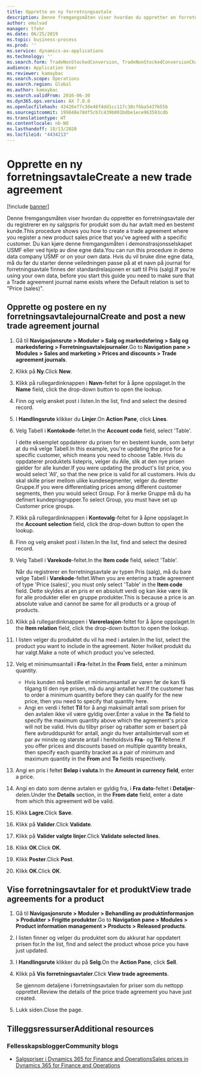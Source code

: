 ```yaml
---
title: Opprette en ny forretningsavtale
description: Denne fremgangsmåten viser hvordan du oppretter en forretningsavtale der du registrerer en ny salgspris for produkt som du har avtalt med en bestemt kunde.
author: omulvad
manager: tfehr
ms.date: 06/25/2019
ms.topic: business-process
ms.prod: ''
ms.service: dynamics-ax-applications
ms.technology: ''
ms.search.form: TradeNonStockedConversion, TradeNonStockedConversionChangeWizard, TradeNonStockedConversionCheckWorksheet, TradeNonStockedConversionWizard, TradeNonStockedRegister
audience: Application User
ms.reviewer: kamaybac
ms.search.scope: Operations
ms.search.region: Global
ms.author: kamaybac
ms.search.validFrom: 2016-06-30
ms.dyn365.ops.version: AX 7.0.0
ms.openlocfilehash: 43426e77c30e46f4dd1cc117c38cf6ba5437655b
ms.sourcegitcommit: 199848e78df5cb7c439b001bdbe1ece963593cdb
ms.translationtype: HT
ms.contentlocale: nb-NO
ms.lasthandoff: 10/13/2020
ms.locfileid: "4434213"
---
```

# <a name="create-a-new-trade-agreement"></a><span data-ttu-id="a50f7-103">Opprette en ny forretningsavtale</span><span class="sxs-lookup"><span data-stu-id="a50f7-103">Create a new trade agreement</span></span>

[!include [banner](../../includes/banner.md)]

<span data-ttu-id="a50f7-104">Denne fremgangsmåten viser hvordan du oppretter en forretningsavtale der du registrerer en ny salgspris for produkt som du har avtalt med en bestemt kunde.</span><span class="sxs-lookup"><span data-stu-id="a50f7-104">This procedure shows you how to create a trade agreement where you register a new product sales price that you've agreed with a specific customer.</span></span> <span data-ttu-id="a50f7-105">Du kan kjøre denne fremgangsmåten i demonstrasjonsselskapet USMF eller ved hjelp av dine egne data.</span><span class="sxs-lookup"><span data-stu-id="a50f7-105">You can run this procedure in demo data company USMF or on your own data.</span></span> <span data-ttu-id="a50f7-106">Hvis du vil bruke dine egne data, må du før du starter denne veiledningen passe på at et navn på journal for forretningsavtale finnes der standardrelasjonen er satt til Pris (salg).</span><span class="sxs-lookup"><span data-stu-id="a50f7-106">If you're using your own data, before you start this guide you need to make sure that a Trade agreement journal name exists where the Default relation is set to "Price (sales)".</span></span>


## <a name="create-and-post-a-new-trade-agreement-journal"></a><span data-ttu-id="a50f7-107">Opprette og postere en ny forretningsavtalejournal</span><span class="sxs-lookup"><span data-stu-id="a50f7-107">Create and post a new trade agreement journal</span></span>
1. <span data-ttu-id="a50f7-108">Gå til **Navigasjonsrute > Moduler > Salg og markedsføring > Salg og markedsføring > Forretningsavtalejournaler**.</span><span class="sxs-lookup"><span data-stu-id="a50f7-108">Go to **Navigation pane > Modules > Sales and marketing > Prices and discounts > Trade agreement journals**.</span></span>
2. <span data-ttu-id="a50f7-109">Klikk på **Ny**.</span><span class="sxs-lookup"><span data-stu-id="a50f7-109">Click **New**.</span></span>
3. <span data-ttu-id="a50f7-110">Klikk på rullegardinknappen i **Navn**-feltet for å åpne oppslaget.</span><span class="sxs-lookup"><span data-stu-id="a50f7-110">In the **Name** field, click the drop-down button to open the lookup.</span></span>
4. <span data-ttu-id="a50f7-111">Finn og velg ønsket post i listen.</span><span class="sxs-lookup"><span data-stu-id="a50f7-111">In the list, find and select the desired record.</span></span>
5. <span data-ttu-id="a50f7-112">I **Handlingsrute** klikker du **Linjer**.</span><span class="sxs-lookup"><span data-stu-id="a50f7-112">On **Action Pane**, click **Lines**.</span></span>
6. <span data-ttu-id="a50f7-113">Velg Tabell i **Kontokode**-feltet.</span><span class="sxs-lookup"><span data-stu-id="a50f7-113">In the **Account code** field, select 'Table'.</span></span>
    
    <span data-ttu-id="a50f7-114">I dette eksemplet oppdaterer du prisen for en bestemt kunde, som betyr at du må velge Tabell.</span><span class="sxs-lookup"><span data-stu-id="a50f7-114">In this example, you're updating the price for a specific customer, which means you need to choose Table.</span></span> <span data-ttu-id="a50f7-115">Hvis du oppdaterer produktets listepris, velger du Alle, slik at den nye prisen gjelder for alle kunder.</span><span class="sxs-lookup"><span data-stu-id="a50f7-115">If you were updating the product's list price, you would select 'All', so that the new price is valid for all customers.</span></span> <span data-ttu-id="a50f7-116">Hvis du skal skille priser mellom ulike kundesegmenter, velger du deretter Gruppe.</span><span class="sxs-lookup"><span data-stu-id="a50f7-116">If you were differentiating prices among different customer segments, then you would select Group.</span></span> <span data-ttu-id="a50f7-117">For å merke Gruppe må du ha definert kundeprisgrupper.</span><span class="sxs-lookup"><span data-stu-id="a50f7-117">To select Group, you must have set up Customer price groups.</span></span>  

7. <span data-ttu-id="a50f7-118">Klikk på rullegardinknappen i **Kontovalg**-feltet for å åpne oppslaget.</span><span class="sxs-lookup"><span data-stu-id="a50f7-118">In the **Account selection** field, click the drop-down button to open the lookup.</span></span>
8. <span data-ttu-id="a50f7-119">Finn og velg ønsket post i listen.</span><span class="sxs-lookup"><span data-stu-id="a50f7-119">In the list, find and select the desired record.</span></span>
9. <span data-ttu-id="a50f7-120">Velg Tabell i **Varekode**-feltet.</span><span class="sxs-lookup"><span data-stu-id="a50f7-120">In the **Item code** field, select 'Table'.</span></span>
    
    <span data-ttu-id="a50f7-121">Når du registrerer en forretningsavtale av typen Pris (salg), må du bare velge Tabell i **Varekode**-feltet.</span><span class="sxs-lookup"><span data-stu-id="a50f7-121">When you are entering a trade agreement of type 'Price (sales)', you must only select 'Table' in the **Item code** field.</span></span> <span data-ttu-id="a50f7-122">Dette skyldes at en pris er en absolutt verdi og kan ikke være lik for alle produkter eller en gruppe produkter.</span><span class="sxs-lookup"><span data-stu-id="a50f7-122">This is because a price is an absolute value and cannot be same for all products or a group of products.</span></span>
    
10. <span data-ttu-id="a50f7-123">Klikk på rullegardinknappen i **Varerelasjon**-feltet for å åpne oppslaget.</span><span class="sxs-lookup"><span data-stu-id="a50f7-123">In the **Item relation** field, click the drop-down button to open the lookup.</span></span>
11. <span data-ttu-id="a50f7-124">I listen velger du produktet du vil ha med i avtalen.</span><span class="sxs-lookup"><span data-stu-id="a50f7-124">In the list, select the product you want to include in the agreement.</span></span> <span data-ttu-id="a50f7-125">Noter hvilket produkt du har valgt.</span><span class="sxs-lookup"><span data-stu-id="a50f7-125">Make a note of which product you've selected.</span></span>  
12. <span data-ttu-id="a50f7-126">Velg et minimumsantall i **Fra**-feltet.</span><span class="sxs-lookup"><span data-stu-id="a50f7-126">In the **From** field, enter a minimum quantity.</span></span>
    - <span data-ttu-id="a50f7-127">Hvis kunden må bestille et minimumsantall av varen før de kan få tilgang til den nye prisen, må du angi antallet her.</span><span class="sxs-lookup"><span data-stu-id="a50f7-127">If the customer has to order a minimum quantity before they can qualify for the new price, then you need to specify that quantity here.</span></span>  
    - <span data-ttu-id="a50f7-128">Angi en verdi i feltet **Til** for å angi maksimalt antall som prisen for den avtalen ikke vil være gyldig over.</span><span class="sxs-lookup"><span data-stu-id="a50f7-128">Enter a value in the **To** field to specify the maximum quantity above which the agreement's price will not be valid.</span></span> <span data-ttu-id="a50f7-129">Hvis du tilbyr priser og rabatter som er basert på flere avbruddspunkt for antall, angir du hver antallsintervall som et par av minste og største antall i henholdsvis **Fra**- og **Til**-feltene.</span><span class="sxs-lookup"><span data-stu-id="a50f7-129">If you offer prices and discounts based on multiple quantity breaks, then specify each quantity bracket as a pair of minimum and maximum quantity in the **From** and **To** fields respectively.</span></span>
13. <span data-ttu-id="a50f7-130">Angi en pris i feltet **Beløp i valuta**.</span><span class="sxs-lookup"><span data-stu-id="a50f7-130">In the **Amount in currency field**, enter a price.</span></span>
14. <span data-ttu-id="a50f7-131">Angi en dato som denne avtalen er gyldig fra, i **Fra dato**-feltet i **Detaljer**-delen.</span><span class="sxs-lookup"><span data-stu-id="a50f7-131">Under the **Details** section, in the **From date** field, enter a date from which this agreement will be valid.</span></span>
15. <span data-ttu-id="a50f7-132">Klikk **Lagre**.</span><span class="sxs-lookup"><span data-stu-id="a50f7-132">Click **Save**.</span></span>
16. <span data-ttu-id="a50f7-133">Klikk på **Valider**.</span><span class="sxs-lookup"><span data-stu-id="a50f7-133">Click **Validate**.</span></span>
17. <span data-ttu-id="a50f7-134">Klikk på **Valider valgte linjer**.</span><span class="sxs-lookup"><span data-stu-id="a50f7-134">Click **Validate selected lines**.</span></span>
18. <span data-ttu-id="a50f7-135">Klikk **OK**.</span><span class="sxs-lookup"><span data-stu-id="a50f7-135">Click **OK**.</span></span>
19. <span data-ttu-id="a50f7-136">Klikk **Poster**.</span><span class="sxs-lookup"><span data-stu-id="a50f7-136">Click **Post**.</span></span>
20. <span data-ttu-id="a50f7-137">Klikk **OK**.</span><span class="sxs-lookup"><span data-stu-id="a50f7-137">Click **OK**.</span></span>

## <a name="view-trade-agreements-for-a-product"></a><span data-ttu-id="a50f7-138">Vise forretningsavtaler for et produkt</span><span class="sxs-lookup"><span data-stu-id="a50f7-138">View trade agreements for a product</span></span>
1. <span data-ttu-id="a50f7-139">Gå til **Navigasjonsrute > Moduler > Behandling av produktinformasjon > Produkter > Frigitte produkter**.</span><span class="sxs-lookup"><span data-stu-id="a50f7-139">Go to **Navigation pane > Modules > Product information management > Products > Released products**.</span></span>
2. <span data-ttu-id="a50f7-140">I listen finner og velger du produktet som du akkurat har oppdatert prisen for.</span><span class="sxs-lookup"><span data-stu-id="a50f7-140">In the list, find and select the product whose price you have just updated.</span></span>
3. <span data-ttu-id="a50f7-141">I **Handlingsrute** klikker du på **Selg**.</span><span class="sxs-lookup"><span data-stu-id="a50f7-141">On the **Action Pane**, click **Sell**.</span></span>
4. <span data-ttu-id="a50f7-142">Klikk på **Vis forretningsavtaler**.</span><span class="sxs-lookup"><span data-stu-id="a50f7-142">Click **View trade agreements**.</span></span>
    
    <span data-ttu-id="a50f7-143">Se gjennom detaljene i forretningsavtalen for priser som du nettopp opprettet.</span><span class="sxs-lookup"><span data-stu-id="a50f7-143">Review the details of the price trade agreement you have just created.</span></span>    

5. <span data-ttu-id="a50f7-144">Lukk siden.</span><span class="sxs-lookup"><span data-stu-id="a50f7-144">Close the page.</span></span>

## <a name="additional-resources"></a><span data-ttu-id="a50f7-145">Tilleggsressurser</span><span class="sxs-lookup"><span data-stu-id="a50f7-145">Additional resources</span></span>
### <a name="community-blogs"></a><span data-ttu-id="a50f7-146">Fellesskapsblogger</span><span class="sxs-lookup"><span data-stu-id="a50f7-146">Community blogs</span></span>
- [<span data-ttu-id="a50f7-147">Salgspriser i Dynamics 365 for Finance and Operations</span><span class="sxs-lookup"><span data-stu-id="a50f7-147">Sales prices in Dynamics 365 for Finance and Operations</span></span>](https://financefunction.tech/2018/11/14/sales-prices-in-dynamics-365-for-finance-and-operations/#sales_price_in_trade_agreements)
